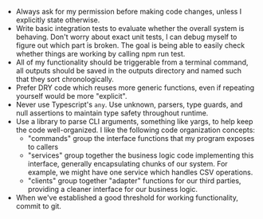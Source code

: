 - Always ask for my permission before making code changes, unless I explicitly state otherwise.
- Write basic integration tests to evaluate whether the overall system is behaving. Don't worry about exact unit tests, I can debug myself to figure out which part is broken. The goal is being able to easily check whether things are working by calling npm run test.
- All of my functionality should be triggerable from a terminal command, all outputs should be saved in the outputs directory and named such that they sort chronologically.
- Prefer DRY code which reuses more generic functions, even if repeating yourself would be more "explicit".
- Never use Typescript's `any`. Use unknown, parsers, type guards, and null assertions to maintain type safety throughout runtime.
- Use a library to parse CLI arguments, something like yargs, to help keep the code well-organized. I like the following code organization concepts:
  - "commands" group the interface functions that my program exposes to callers
  - "services" group together the business logic code implementing this interface, generally encapsulating chunks of our system. For example, we might have one service which handles CSV operations.
  - "clients" group together "adapter" functions for our third parties, providing a cleaner interface for our business logic.
- When we've established a good threshold for working functionality, commit to git.

